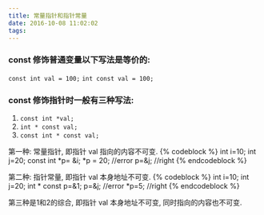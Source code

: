 ```yaml
---
title: 常量指针和指针常量
date: 2016-10-08 11:02:02
tags:
---
```

### const 修饰普通变量以下写法是等价的:
`const int val = 100;`
`int const val = 100;`

### const 修饰指针时一般有三种写法:
1. `const int *val;`
2. `int * const val;`
3. `const int * const val;`

第一种: 常量指针, 即指针 val 指向的内容不可变.
{% codeblock %}
int i=10;
int j=20;
const int \*p= &i;
\*p = 20; //error
p=&j; //right
{% endcodeblock %}

第二种: 指针常量, 即指针 val 本身地址不可变.
{% codeblock %}
int i=10;
int j=20;
int * const p=&1;
p=&j;  //error
\*p=5; //right
{% endcodeblock %}

第三种是1和2的综合, 即指针 val 本身地址不可变, 同时指向的内容也不可变.
